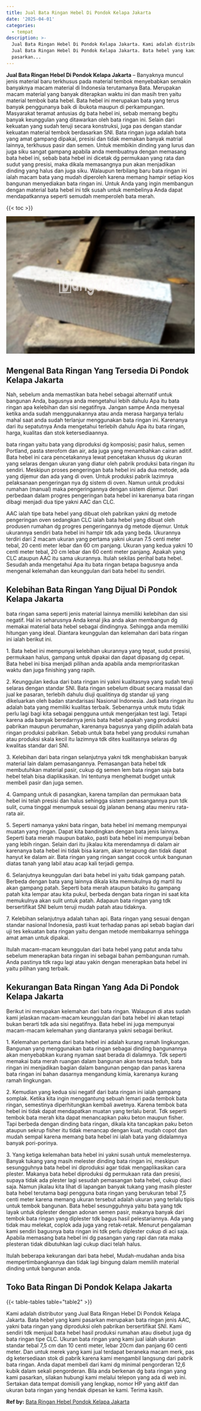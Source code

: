 ```yaml
---
title: Jual Bata Ringan Hebel Di Pondok Kelapa Jakarta
date: '2025-04-01'
categories:
  - tempat
description: >-
  Jual Bata Ringan Hebel Di Pondok Kelapa Jakarta. Kami adalah distributor yang
  Jual Bata Ringan Hebel Di Pondok Kelapa Jakarta. Bata hebel yang kami
  pasarkan...
---
```


**Jual Bata Ringan Hebel Di Pondok Kelapa Jakarta** – Banyaknya muncul jenis material baru terkhusus pada material tembok menyebabkan semakin banyaknya macam material di Indonesia terutamanya Bata. Merupakan macam material yang banyak diterapkan waktu ini dan masih tren yaitu material tembok bata hebel. Bata hebel ini merupakan bata yang terus banyak penggunanya baik di ibukota maupun di perkampungan. Masyarakat teramat antusias dg bata hebel ini, sebab memang begitu banyak keunggulan yang ditawarkan oleh bata ringan ini. Selain dari kekuatan yang sudah teruji secara konstruksi, juga pas dengan standar kekuatan material tembok berdasarkan SNI. Bata ringan juga adalah bata yang amat gampang dipakai, presisi dan tidak memakan banyak matrial lainnya, terkhusus pasir dan semen. Untuk membikin dinding yang lurus dan juga siku sangat gampang apabila anda membuatnya dengan memasang bata hebel ini, sebab bata hebel ini dicetak dg permukaan yang rata dan sudut yang presisi, maka dikala memasangnya pun akan menjadikan dinding yang halus dan juga siku. Walaupun terbilang baru bata ringan ini ialah macam bata yang mudah diperoleh karena memang hampir setiap kios bangunan menyediakan bata ringan ini. Untuk Anda yang ingin membangun dengan material bata hebel ini tdk susah untuk membelinya Anda dapat mendapatkannya seperti semudah memperoleh bata merah.

{{< toc >}}

![Jual Bata Ringan Hebel Di Pondok Kelapa Jakarta](/images/jual-hebel-murah-04.png)

## Mengenal Bata Ringan Yang Tersedia Di Pondok Kelapa Jakarta

Nah, sebelum anda memastikan bata hebel sebagai alternatif untuk bangunan Anda, bagusnya anda mengetahui lebih dahulu Apa itu bata ringan apa kelebihan dan sisi negatifnya. Jangan sampe Anda menyesal ketika anda sudah menggunakannya atau anda merasa harganya terlalu mahal saat anda sudah terlanjur menggunakan bata ringan ini. Karenanya dari itu sepatutnya Anda mengetahui terlebih dahulu Apa itu bata ringan, harga, kualitas dan stok ketersediaannya.

bata ringan yaitu bata yang diproduksi dg komposisi; pasir halus, semen Portland, pasta sterofom dan air, ada juga yang menambahkan cairan aditif. Bata hebel ini cara pencetakannya lewat pencetakan khusus dg ukuran yang selaras dengan ukuran yang diatur oleh pabrik produksi bata ringan itu sendiri. Meskipun proses pengeringan bata hebel ini ada dua metode, ada yang dijemur dan ada yang di oven. Untuk produksi pabrik lazimnya pelaksanaan pengeringan nya dg sistem di oven. Namun untuk produksi rumahan (manual) maka pengeringannya dengan sistem dijemur. Dari perbedaan dalam progres pengeringan bata hebel ini karenanya bata ringan dibagi menjadi dua tipe yakni AAC dan CLC.

AAC ialah tipe bata hebel yang dibuat oleh pabrikan yakni dg metode pengeringan oven sedangkan CLC ialah bata hebel yang dibuat oleh produsen rumahan dg progres pengeringannya dg metode dijemur. Untuk ukurannya sendiri bata hebel ini hampir tdk ada yang beda. Ukurannya terdiri dari 2 macam ukuran yang pertama yakni ukuran 7.5 centi meter tebal, 20 centi meter lebar dan 60 cm panjang. Ukuran yang kedua yakni 10 centi meter tebal, 20 cm lebar dan 60 centi meter panjang. Apakah yang CLC ataupun AAC itu sama ukurannya. Itulah sekilas perihal bata hebel. Sesudah anda mengetahui Apa itu bata ringan betapa bagusnya anda mengenal kelemahan dan keunggulan dari bata hebel itu sendiri.

## Kelebihan Bata Ringan Yang Dijual Di Pondok Kelapa Jakarta

bata ringan sama seperti jenis material lainnya memiliki kelebihan dan sisi negatif. Hal ini seharusnya Anda kenal jika anda akan membangun dg memakai material bata hebel sebagai dindingnya. Sehingga anda memiliki hitungan yang ideal. Diantara keunggulan dan kelemahan dari bata ringan ini ialah berikut ini.

1\. Bata hebel ini mempunyai kelebihan ukurannya yang tepat, sudut presisi, permukaan halus, gampang untuk dipakai dan dapat dipasang dg cepat. Bata hebel ini bisa menjadi pilihan anda apabila anda memprioritaskan waktu dan juga finishing yang rapih.

2\. Keunggulan kedua dari bata ringan ini yakni kualitasnya yang sudah teruji selaras dengan standar SNI. Bata ringan sebelum dibuat secara massal dan jual ke pasaran, terlebih dahulu diuji qualitinya dg standar uji yang dikeluarkan oleh badan standarisasi Nasional Indonesia. Jadi bata ringan itu adalah bata yang memiliki kualitas terbaik. Sebenarnya untuk mutu tidak perlu lagi bagi kita sebagai pengguna untuk mengerjakan test lagi. Tetapi karena ada banyak beredarnya jenis bata hebel apakah yang produksi pabrikan maupun perumahan, karenanya bagusnya yang dipilih adalah bata ringan produksi pabrikan. Sebab untuk bata hebel yang produksi rumahan atau produksi skala kecil itu lazimnya tdk dites kualitasnya selaras dg kwalitas standar dari SNI.

3\. Kelebihan dari bata ringan selanjutnya yakni tdk menghabiskan banyak material lain dalam pemasangannya. Pemasangan bata hebel tdk membutuhkan material pasir, cukup dg semen lem bata ringan saja bata hebel telah bisa diaplikasikan. Ini tentunya menghemat budget untuk membeli pasir dan juga semen.

4\. Gampang untuk di pasangkan, karena tampilan dan permukaan bata hebel ini telah presisi dan halus sehingga sistem pemasangannya pun tdk sulit, cuma tinggal menumpuk sesuai dg jalanan benang atau meniru rata-rata air.

5\. Seperti namanya yakni bata ringan, bata hebel ini memang mempunyai muatan yang ringan. Dapat kita bandingkan dengan bata jenis lainnya. Seperti bata merah maupun batako, pasti bata hebel ini mempunyai beban yang lebih ringan. Selain dari itu jikalau kita merendamnya di dalam air karenanya bata hebel ini tidak bisa karam, akan terapung dan tidak dapat hanyut ke dalam air. Bata ringan yang ringan sangat cocok untuk bangunan diatas tanah yang labil atau acap kali terjadi gempa.

6\. Selanjutnya keunggulan dari bata hebel ini yaitu tidak gampang patah. Berbeda dengan bata yang lainnya dikala kita memukulnya dg martil itu akan gampang patah. Seperti bata merah ataupun batako itu gampang patah kita lempar atau kita pukul, berbeda dengan bata ringan ini saat kita memukulnya akan sulit untuk patah. Adapaun bata ringan yang tdk bersertifikat SNI belum teruji mudah patah atau tidaknya.

7\. Kelebihan selanjutnya adalah tahan api. Bata ringan yang sesuai dengan standar nasional Indonesia, pasti kuat terhadap panas api sebab bagian dari uji tes kekuatan bata ringan yaitu dengan metode membakarnya sehingga amat aman untuk dipakai.

Itulah macam-macam keunggulan dari bata hebel yang patut anda tahu sebelum menerapkan bata ringan ini sebagai bahan pembangunan rumah. Anda pastinya tdk ragu lagi atau yakin dengan menerapkan bata hebel ini yaitu pilihan yang terbaik.

## Kekurangan Bata Ringan Yang Ada Di Pondok Kelapa Jakarta

Berikut ini merupakan kelemahan dari bata ringan. Walaupun di atas sudah kami jelaskan macam-macam keunggulan dari bata hebel ini akan tetapi bukan berarti tdk ada sisi negatifnya. Bata hebel ini juga mempunyai macam-macam kelemahan yang diantaranya yakni sebagai berikut.

1\. Kelemahan pertama dari bata hebel ini adalah kurang ramah lingkungan. Bangunan yang menggunakan bata ringan sebagai dinding bangunannya akan menyebabkan kurang nyaman saat berada di dalamnya. Tdk seperti memakai bata merah ruangan dalam bangunan akan terasa teduh, bata ringan ini menjadikan bagian dalam bangunan pengap dan panas karena bata ringan ini bahan dasarnya mengandung kimia, karenanya kurang ramah lingkungan.

2\. Kemudian yang kedua sisi negatif dari bata ringan ini ialah gampang somplak. Ketika kita ingin menggantung sebuah lemari pada tembok bata ringan, semestinya diperhitungkan kembali awetnya. Karena tembok bata hebel ini tidak dapat mendapatkan muatan yang terlalu berat. Tdk seperti tembok bata merah kita dapat menancapkan paku beton maupun fisher. Tapi berbeda dengan dinding bata ringan, dikala kita tancapkan paku beton ataupun sekrup fisher itu tidak menancap dengan kuat, mudah copot dan mudah sempal karena memang bata hebel ini ialah bata yang didalamnya banyak pori-porinya.

3\. Yang ketiga kelemahan bata hebel ini yakni susah untuk memelesternya. Banyak tukang yang masih melester dinding bata ringan ini, meskipun sesungguhnya bata hebel ini diproduksi agar tidak mengaplikasikan cara plester. Makanya bata hebel diproduksi dg permukaan rata dan presisi, supaya tidak ada plester lagi sesudah pemasangan bata hebel, cukup diaci saja. Namun jikalau kita lihat di lapangan banyak tukang yang masih plester bata hebel terutama bagi pengguna bata ringan yang berukuran tebal 7,5 centi meter karena memang ukuran tersebut adalah ukuran yang terlalu tipis untuk tembok bangunan. Bata hebel sesungguhnya yaitu bata yang tdk layak untuk diplester dengan adonan semen pasir, makanya banyak dari tembok bata ringan yang diplester tdk bagus hasil pelestariannya. Ada yang tidak mau melekat, coplok ada juga yang retak-retak. Menurut pengalaman kami sendiri bagusnya bata ringan ini tdk perlu diplester cukup di aci saja. Apabila memasang bata hebel ini dg pasangan yang rapi dan rata maka plesteran tidak dibutuhkan lagi cukup diaci telah halus.

Itulah beberapa kekurangan dari bata hebel, Mudah-mudahan anda bisa mempertimbangkannya dan tidak lagi bingung dalam memilih material dinding untuk bangunan anda.

## Toko Bata Ringan Di Pondok Kelapa Jakarta

{{< table-tables table="table2" >}}

Kami adalah distributor yang Jual Bata Ringan Hebel Di Pondok Kelapa Jakarta. Bata hebel yang kami pasarkan merupakan bata ringan jenis AAC, yakni bata ringan yang diproduksi oleh pabrikan bersertifikat SNI. Kami sendiri tdk menjual bata hebel hasil produksi rumahan atau disebut juga dg bata ringan tipe CLC. Ukuran bata ringan yang kami jual ialah ukuran standar tebal 7,5 cm dan 10 centi meter, lebar 20cm dan panjang 60 centi meter. Dan untuk merek yang kami jual terdapat beraneka macam merk, pas dg ketersediaan stok di pabrik karena kami mengambil langsung dari pabrik bata ringan. Anda dapat membeli dari kami dg minimal pengorderan 12,6 kubik dalam sekali pengorderan. Bila anda berkenan dg bata ringan yang kami pasarkan, silakan hubungi kami melalui telepon yang ada di web ini. Sertakan data tempat domisili yang lengkap, nomor HP yang aktif dan ukuran bata ringan yang hendak dipesan ke kami. Terima kasih.

**Ref by:** [Bata Ringan Hebel Pondok Kelapa Jakarta](https://id.wikipedia.org/wiki/Bata)
